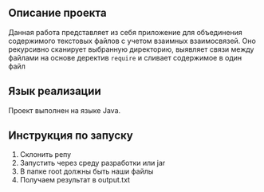 ## Описание проекта
Данная работа представляет из себя приложение для объединения содержимого текстовых файлов с учетом взаимных взаимосвязей. Оно рекурсивно сканирует выбранную директорию, выявляет связи между файлами на основе деректив `require` и сливает содержимое в один файл

## Язык реализации
Проект выполнен на языке Java.

## Инструкция по запуску
1) Склонить репу
2) Запустить через среду разработки или jar
3) В папке root должны быть наши файлы
4) Получаем результат в output.txt

